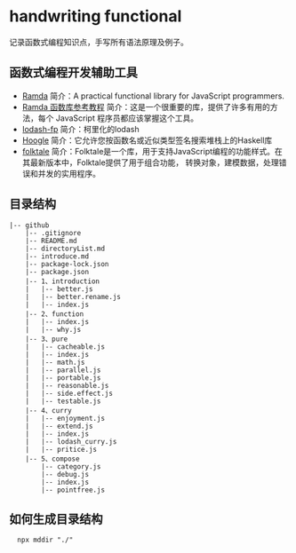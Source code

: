# handwriting functional
  记录函数式编程知识点，手写所有语法原理及例子。

## 函数式编程开发辅助工具

- [Ramda](https://github.com/ramda/ramda) 简介：A practical functional library for JavaScript programmers.
- [Ramda 函数库参考教程](http://www.ruanyifeng.com/blog/2017/03/ramda.html) 简介：这是一个很重要的库，提供了许多有用的方法，每个 JavaScript 程序员都应该掌握这个工具。
- [lodash-fp](https://github.com/lodash-archive/lodash-fp) 简介：柯里化的lodash
- [Hoogle](https://hoogle.haskell.org/) 简介：它允许您按函数名或近似类型签名搜索堆栈上的Haskell库
- [folktale](https://folktale.origamitower.com/docs/v2.3.0/overview/) 简介：Folktale是一个库，用于支持JavaScript编程的功能样式。在其最新版本中，Folktale提供了用于组合功能， 转换对象，建模数据，处理错误和并发的实用程序。
  
## 目录结构
```
|-- github
    |-- .gitignore
    |-- README.md
    |-- directoryList.md
    |-- introduce.md
    |-- package-lock.json
    |-- package.json
    |-- 1、introduction
    |   |-- better.js
    |   |-- better.rename.js
    |   |-- index.js
    |-- 2、function
    |   |-- index.js
    |   |-- why.js
    |-- 3、pure
    |   |-- cacheable.js
    |   |-- index.js
    |   |-- math.js
    |   |-- parallel.js
    |   |-- portable.js
    |   |-- reasonable.js
    |   |-- side.effect.js
    |   |-- testable.js
    |-- 4、curry
    |   |-- enjoyment.js
    |   |-- extend.js
    |   |-- index.js
    |   |-- lodash_curry.js
    |   |-- pritice.js
    |-- 5、compose
        |-- category.js
        |-- debug.js
        |-- index.js
        |-- pointfree.js

```
## 如何生成目录结构

```shell
  npx mddir "./"
```
